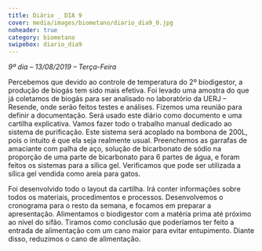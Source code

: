 ```yaml
---
title: Diário _ DIA 9
cover: media/images/biometano/diario_dia9_0.jpg
noheader: true
category: biometano
swipebox: diario_dia9
---
```


*9º dia – 13/08/2019 – Terça-Feira*
  
Percebemos que devido ao controle de temperatura do 2º biodigestor, a produção de biogás tem sido mais efetiva. 
Foi levado uma amostra do que já coletamos de biogás para ser analisado no laboratório da UERJ – Resende, onde serão feitos testes e análises.
Fizemos uma reunião para definir a documentação. Será usado este diário como documento e uma cartilha explicativa.
Vamos fazer todo o trabalho manual dedicado ao sistema de purificação. Este sistema será acoplado na bombona de 200L, pois o intuito é que ela seja realmente usual. 
Preenchemos as garrafas de amaciante com palha de aço, solução de bicarbonato de sódio na proporção de uma parte de bicarbonato para 6 partes de água, e foram feitos os sistemas para a sílica gel. Verificamos que pode ser utilizada a sílica gel vendida como areia para gatos. 

  
Foi desenvolvido todo o layout da cartilha. Irá conter informações sobre todos os materiais, procedimentos e processos. 
Desenvolvemos o cronograma para o resto da semana, e focamos em preparar a apresentação.
Alimentamos o biodigestor com a matéria prima até próximo ao nível do sifão.
Tiramos como conclusão que poderíamos ter feito a entrada de alimentação com um cano maior para evitar entupimento. Diante disso, reduzimos o cano de alimentação.

